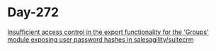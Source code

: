 # Day-272

[Insufficient access control in the export functionality for the 'Groups' module exposing user password hashes in salesagility/suitecrm](https://huntr.dev/bounties/3b3bb4f1-1aea-4134-99eb-157f245fa752/)
